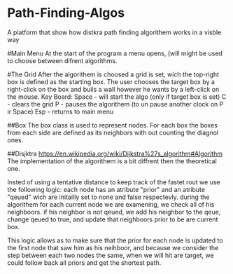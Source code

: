 # Path-Finding-Algos
A platform that show how distkra path finding algorithem works in a visble way

#Main Menu
At the start of the program a menu opens, (will might be used to choose between difrent algorithms.

#The Grid
After the algorithem is choosed a grid is set, wich the top-right box is defined as the starting box.
The user chooses the target box by a right-click on the box and buils a wall however he wants by a left-click on the mouse.
Key Board:
Space - will start the algo (only if target box is set)
C - clears the grid 
P - pauses the algorithem (to un pause another clock on P ir Space)
Esp - returns to main menu

##Box
The box class is used to represent nodes.
For each box the boxes from each side are defined as its neighbors with out counting the diagnol ones.

##Disjktra 
https://en.wikipedia.org/wiki/Dijkstra%27s_algorithm#Algorithm
The implementation of the algorithem is a bit diffrent then the theoretical one.

Insted of using a tentative distance to keep track of the fastet rout we use the following logic:
each node has an atribute "prior" and an atribute "qeued" wich are initailly set to none and false respectevly.
during the algorithem for each current node we are examening, we check all of his neighboors. 
if his neighbor is not qeued, we add his neighbor to the qeue, change qeued to true, and update that neighboors prior to be are current box.

This logic allows as to make sure that the prior for each node is updated to the first node that saw him as his neihboor, and because we consider the step between each
two nodes the same, when we will hit are target, we could follow back all priors and get the shortest path.

